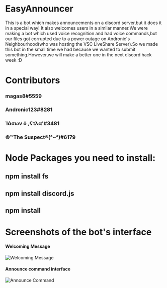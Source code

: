# EasyAnnouncer

This is a bot which makes announcements on a discord server,but it does it in a special way!
It also welcomes users in a similar manner.We were making a bot which used voice recognition and had voice commands,but our files got corrupted due to a power outage on Andronic's Neighbourhood(who was hosting the VSC LiveShare Server).So we made this bot in the small time we had because we wanted to submit something.However,we will make a better one in the next discord hack week :D

# Contributors
### magas8#5559
### Andronic123#8281
### Ἱάσων ὁ ,Ϛτλα'#3481
### ©™The Suspect®(°~°)#6179

# Node Packages you need to install:
## npm install fs
## npm install discord.js
## npm install


# Screenshots of the bot's interface
#### Welcoming Message
![Welcoming Message](https://cdn.discordapp.com/attachments/592346149772460054/593992681630334977/unknown.png)
#### Announce command interface
![Announce Command](https://cdn.discordapp.com/attachments/592346149772460054/593994413886275587/unknown.png)
